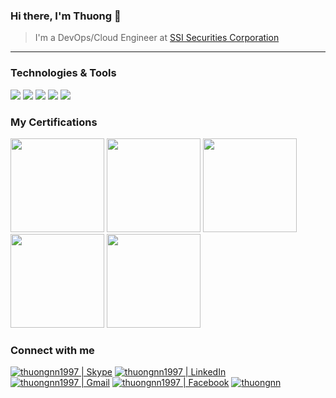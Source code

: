 ### Hi there, I'm Thuong 👋

> I'm a DevOps/Cloud Engineer at [SSI Securities Corporation](https://ssi.com.vn)
---
### Technologies & Tools
![](https://img.shields.io/badge/OS-Linux-FCC624?style=flat&logo=linux&logoColor=white)
![](https://img.shields.io/badge/Code-Golang-00ADD8?style=flat&logo=go&logoColor=white)
![](https://img.shields.io/badge/Tools-Docker-2496ED?style=flat&logo=docker&logoColor=white)
![](https://img.shields.io/badge/Tools-Kubernetes-326CE5?style=flat&logo=kubernetes&logoColor=white)
![](https://img.shields.io/badge/Cloud-Google_Cloud-4285F4?style=flat&logo=google-cloud&logoColor=white)

### My Certifications
[<img src="https://images.credly.com/size/340x340/images/8b8ed108-e77d-4396-ac59-2504583b9d54/cka_from_cncfsite__281_29.png" width="150" height="150" />](https://www.credly.com/badges/e9f0fe0f-5227-4f35-9130-f27658ae41fa)
[<img src="https://api.accredible.com/v1/frontend/credential_website_embed_image/badge/60000441" width="150" height="150" />](https://www.credential.net/3e118faa-5902-4a4c-9eab-b652c75c0d82)
[<img src="https://api.accredible.com/v1/frontend/credential_website_embed_image/badge/61633749" width="150" height="150" />](https://www.credential.net/8151bf00-7ede-4f44-9899-863926ad504a)
[<img src="https://api.accredible.com/v1/frontend/credential_website_embed_image/badge/63329675" width="150" height="150" />](https://www.credential.net/ee335cca-e275-4869-ad8a-6d94765ab467)
[<img src="https://api.accredible.com/v1/frontend/credential_website_embed_image/badge/64898905" width="150" height="150" />](https://www.credential.net/c4f11dc6-04c9-4159-a276-e14b370034ee)
<!-- [<img src="https://images.credly.com/size/340x340/images/5426612d-4ded-4408-bfaa-dbe3210f9cf9/LF_logobadge.png" width="150" height="150" />](https://www.credly.com/badges/72990811-87ef-458e-990a-ee661a6b4054) -->

### Connect with me
[<img alt="thuongnn1997 | Skype" src="https://img.shields.io/badge/-Skype-00AFF0?style=flat&logo=Skype&logoColor=white" />][skype]
[<img alt="thuongnn1997 | LinkedIn" src="https://img.shields.io/badge/-Linkedin-0A66C2?style=flat&logo=Linkedin&logoColor=white" />][linkedin]
[<img alt="thuongnn1997 | Gmail" src="https://img.shields.io/badge/-Gmail-EA4335?style=flat&logo=Gmail&logoColor=white" />][gmail]
[<img alt="thuongnn1997 | Facebook" src="https://img.shields.io/badge/-Facebook-1877F2?style=flat&logo=Facebook&logoColor=white" />][facebook]
[<img src="https://img.shields.io/badge/-Medium-000000?style=flat&logo=Medium&logoColor=#000000" alt="thuongnn" />][website]

[website]: https://thuongnn.medium.com
[linkedin]: https://linkedin.com/in/thuongnn
[skype]: https://join.skype.com/invite/nrivoAfXgTiV
[gmail]: mailto:thuongnn1997@gmail.com
[facebook]: https://facebook.com/thuongnn97
